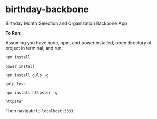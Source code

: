 birthday-backbone
=================

Birthday Month Selection and Organization Backbone App


__To Run:__

Assuming you have node, npm, and bower installed, open directory of project in terminal, and run:

`npm install`

`bower install`

`npm install gulp -g`

`gulp less`

`npm install httpster -g`

`httpster`

Then navigate to `localhost:3333`.
